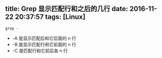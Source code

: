 title: Grep 显示匹配行和之后的几行
date: 2016-11-22 20:37:57
tags: [Linux]
---
	grep -

- -A 是显示匹配后和它后面的 n 行
- -B 是显示匹配行和它前面的 n 行
- -C 是匹配行和它前后各 n 行